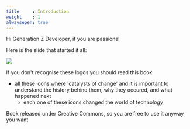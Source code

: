```yaml
---
title     : Introduction
weight    : 1
alwaysopen: true
---
```


Hi Generation Z Developer, if you are passional 

Here is the slide that started it all:

![](/images/list-of-icons.png)

If you don't recognise these logos you should read this book

- all these icons where 'catalysts of change' and it is important to understand the history behind them, why they occured, and what happened next
  - each one of these icons changed the world of technology

Book released under Creative Commons, so you are free to use it anyway you want


